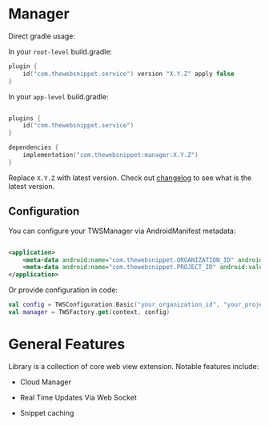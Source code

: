 # Manager

Direct gradle usage:

In your `root-level` build.gradle:

```kotlin
plugin {
    id("com.thewebsnippet.service") version "X.Y.Z" apply false
}
```

In your `app-level` build.gradle:

```kotlin

plugins {
    id("com.thewebsnippet.service")
}

dependencies {
    implementation("com.thewebsnippet:manager:X.Y.Z")
}
```

Replace `X.Y.Z` with latest version. Check out [changelog](../CHANGELOG.MD) to see what is the latest version.

## Configuration

You can configure your TWSManager via AndroidManifest metadata:

```xml

<application>
    <meta-data android:name="com.thewebsnippet.ORGANIZATION_ID" android:value="your_organization_id" />
    <meta-data android:name="com.thewebsnippet.PROJECT_ID" android:value="your_project_id" />
</application>
```

Or provide configuration in code:

```kotlin
val config = TWSConfiguration.Basic("your_organization_id", "your_project_id")
val manager = TWSFactory.get(context, config)
```

# General Features

Library is a collection of core web view extension. Notable features include:

- Cloud Manager

- Real Time Updates Via Web Socket

- Snippet caching
